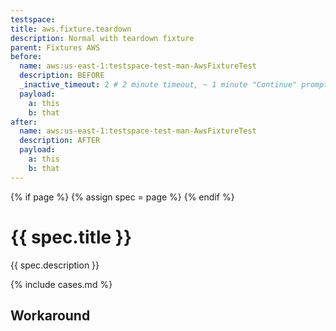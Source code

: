 ```yaml
---
testspace:
title: aws.fixture.teardown
description: Normal with teardown fixture
parent: Fixtures AWS
before:
  name: aws:us-east-1:testspace-test-man-AwsFixtureTest
  description: BEFORE 
  _inactive_timeout: 2 # 2 minute timeout, ~ 1 minute "Continue" prompt
  payload: 
    a: this
    b: that
after:
  name: aws:us-east-1:testspace-test-man-AwsFixtureTest
  description: AFTER
  payload: 
    a: this
    b: that
---
```



{% if page %} {% assign spec = page %} {% endif %}

# {{ spec.title }}
{{ spec.description }}

{% include cases.md %}

## Workaround


